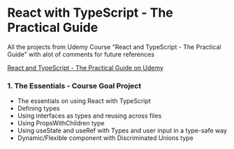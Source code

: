# React with TypeScript - The Practical Guide
All the projects from Udemy Course "React and TypeScript - The Practical Guide" with alot of comments for future references

[React and TypeScript - The Practical Guide on Udemy](https://www.udemy.com/course/react-typescript-the-practical-guide/)

### 1. The Essentials - Course Goal Project

* The essentials on using React with TypeScript
* Defining types
* Using interfaces as types and reusing across files
* Using PropsWithChildren type
* Using useState and useRef with Types and user input in a type-safe way
* Dynamic/Flexible component with Discriminated Unions type